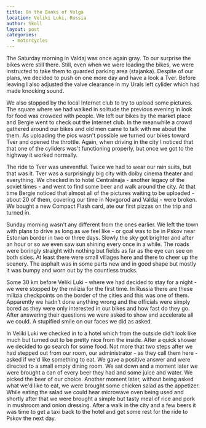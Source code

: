 ```yaml
---
title: On the Banks of Volga
location: Veliki Luki, Russia
author: Skoll
layout: post
categories:
  - motorcycles
---
```

The Saturday morning in Valdaj was once again gray. To our surprise the bikes were still there. Still, even when we were loading the bikes, we were instructed to take them to guarded parking area (stajanka). Despite of our plans, we decided to push on one more day and have a look a Tver. Before leaving I also adjusted the valve clearance in my Urals left cylider which had made knocking sound.

We also stopped by the local Internet club to try to upload some pictures. The square where we had walked in solitude the previous evening in look for food was crowded with people. We left our bikes by the market place and Bergie went to check out the Internet club. In the meanwhile a crowd gathered around our bikes and old men came to talk with me about the them. As uploading the pics wasn't possible we turned our bikes toward Tver and opened the throttle. Again, when driving in the city I noticed that that one of the cyliders was't functioning properly, but once we got to the highway it worked normally.

The ride to Tver was uneventful. Twice we had to wear our rain suits, but that was it. Tver was a surprisingly big city with dolby cinema theater and everything. We checked in to hotel Centralnaja - another legacy of the soviet times - and went to find some beer and walk around the city. At that time Bergie noticed that almost all of the pictures waiting to be uploaded - about 20 of them, covering our time in Novgorod and Valdaj - were broken. We bought a new Compact Flash card, ate our first pizzas on the trip and turned in.

Sunday morning wasn't any different from the ones earlier. We left the town with plans to drive as long as we feel like - or goal was to be in Pskov near Estonian border in two or three days. Slowly the sky got brighter and after an hour or so we even saw sun shining every once in a while. The roads were boringly straight with nothing but fields as far as the eye can see on both sides. At least there were small villages here and there to cheer up the scenery. The asphalt was in some parts new and in good shape but mostly it was bumpy and worn out by the countless trucks.

Some 30 km before Veliki Luki - where we had decided to stay for a night - we were stopped by the milizia for the first time. In Russia there are these milizia checkpoints on the border of the cities and this was one of them. Apparently we hadn't done anything wrong and the officials were simply bored as they were only interested in our bikes and how fast do they go. After answering their questions we were asked to show and accelerate all we could. A stupified smile on our faces we did as asked.

In Veliki Luki we checked in to a hotel which from the outside did't look like much but turned out to be pretty nice from the inside. After a quick shower we decided to go search for some food. Not more that two steps after we had stepped out from our room, our administrator - as they call them here - asked if we'd like something to eat. We gave a positive answer and were directed to a small empty dining room. We sat down and a moment later we were brought a can of every beer they had and some juice and water. We picked the beer of our choice. Another moment later, without being asked what we'd like to eat, we were brought some chicken salad as the appetizer. While eating the salad we could hear microwave oven being used and shortly after that we were brought a simple but tasty meal of rice and pork in mushroom and onion dressing. After a walk in the city and a few beers it was time to get a taxi back to the hotel and get some rest for the ride to Pskov the next day.
